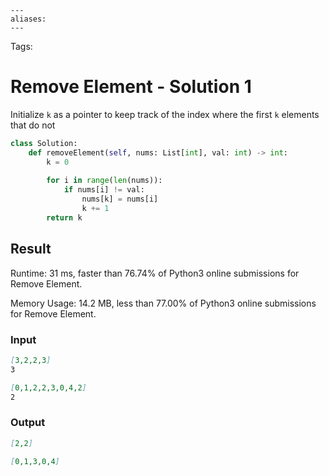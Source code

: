 ```
---
aliases:
---
```

Tags:

# Remove Element - Solution 1
Initialize `k` as a pointer to keep track of the index where the first `k` elements that do not 

```python
class Solution:
    def removeElement(self, nums: List[int], val: int) -> int:
        k = 0
        
        for i in range(len(nums)):
            if nums[i] != val:
                nums[k] = nums[i]
                k += 1
        return k
```

## Result
Runtime: 31 ms, faster than 76.74% of Python3 online submissions for Remove Element.

Memory Usage: 14.2 MB, less than 77.00% of Python3 online submissions for Remove Element.

### Input
```md
[3,2,2,3]  
3  

[0,1,2,2,3,0,4,2]  
2
```

### Output
```md
[2,2]  

[0,1,3,0,4]
```